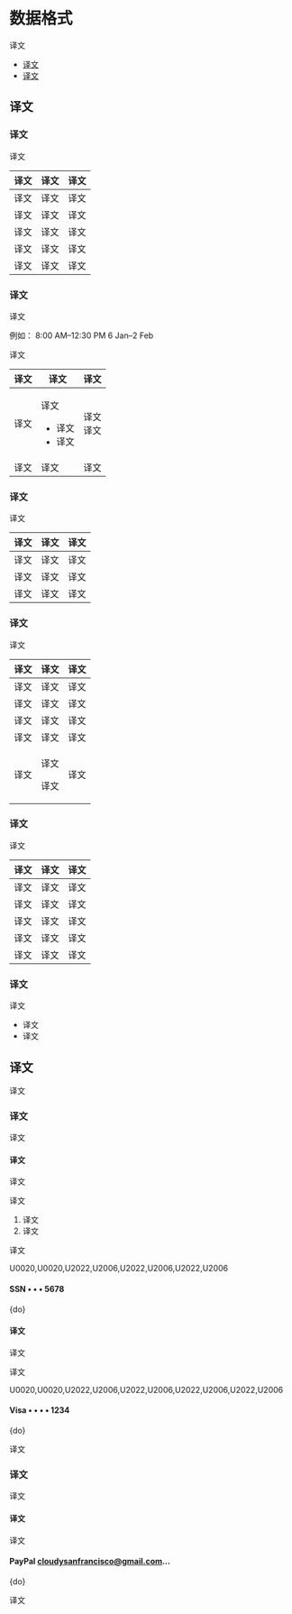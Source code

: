 <div class="article__intro">

[en]: <> (Data formats)
# 数据格式

[en]: <> (Data formats depict different types of numeric and linguistic data.)
译文

<nav>

[en]: <> (Date and time)
[en]: <> (Data redaction)
* [译文](#date-time)
* [译文](#data-redaction)

</nav></div><div class="article__body">

[en]: <> (Date and time)
<h2 id="date-time">译文</a>

[en]: <> (Time and date formats)
### 译文

[en]: <> (The date and time may be formatted in the following ways:)
译文

[en]: <> (Date or time          | When and how to use                                                                                                  | Example)
[en]: <> (---------             |----------                                                                                                            |---------)
[en]: <> (Time                  | Within the current day, use uppercase AM or PM, without periods \(or lowercase am/pm, if suitable for the locale\).  | 2:00 PM)
[en]: <> (24-hour clock         | Display the time without AM/PM.                                                                                      | 14:00)
[en]: <> (Month, day, and year  | Show the date with the year. If it’s within the current calendar year, don’t show the year.                          | January 14<br/>14 January 2012)
[en]: <> (Approximate time      | Round down to the largest and most recent date or time.                                                              | In 5 minutes<br/>3 days ago)
[en]: <> (Absolute time         | When approximate time isn’t appropriate, display the specific date or time.                                          | Today, 10:00 AM)

译文     | 译文     | 译文
--------|----------|-----------
译文     | 译文     | 译文
译文     | 译文     | 译文
译文     | 译文     | 译文
译文     | 译文     | 译文
译文     | 译文     | 译文

[en]: <> (Time and date ranges)
### 译文

[en]: <> (To display a date or time range, show an en dash \(without spaces\) between a range of dates or times.)
译文

[en]: <> (For example:)
[en]: <> (8:00 AM–12:30 PM)
[en]: <> (6 Jan–2 Feb)

例如：
8:00 AM–12:30 PM
6 Jan–2 Feb

[en]: <> (Add spaces when spelling out months, or to remove ambiguity.)
译文

[en]: <> (Range           | When and how to use                   | Example)
[en]: <> (---------       | ---------   | ---------)
[en]: <> (Year            | <p>Date ranges are formatted based on whether the range covers the same year or the current year:</p><ul><li>Show the year on both the start and end</li><li>If both dates have the current year, show the year only on the end of the range</li></ul>    | Dec 6, 2013–Jan 2, 2014<br/>January 4–6, 2014)
[en]: <> (AM/PM           | Use a single AM or PM at the end of the range, if both times have the same AM/PM. | 8:00–10:30 AM)

译文     | 译文                                             | 译文
------- |----------                                        |------------
译文     | <p>译文</p><ul><li>译文</li><li>译文</li></ul>     | 译文<br/>译文
译文     | 译文                                              | 译文

[en]: <> (Time zones)
### 译文

[en]: <> (As time zones vary across regions, time zone usage should be specific.)
译文

[en]: <> (Types of time zones     | Description                                                 | Example)
[en]: <> (---------               |----------                                                   |---------)
[en]: <> (Single-digit hours      | Remove the leading 0 for single-digit hours.                | UTC+5:00)
[en]: <> (Single times zones      | Use two-letter time zones when referring to a single time zone. Remove the S \(for Standard\) or D \(for Daylight\).   | Open 4–10 PM ET)
[en]: <> (Combination time zones  | When specifying a date for a nationwide audience, include Standard or Daylight acronyms \(such as EDT\) to avoid confusion. Some U.S. states, such as Arizona, don't use daylight savings time.    | The first game is on April 13, 2015 at 4 PM EDT.)

译文     | 译文     | 译文
--------|----------|-----------
译文     | 译文     | 译文
译文     | 译文     | 译文
译文     | 译文     | 译文

[en]: <> (When to show date and time)
### 译文

[en]: <> (Depending on the context, show either date or time, or both date and time.)
译文

[en]: <> (Time period    | When and how to use                                                                      | Example)
[en]: <> (---------      |----------                                                                                |---------)
[en]: <> (Future         | Include time to a future day or date.                                                    | 2:00 PM)
[en]: <> (Past           | When referring to a past time, display both date and time.                               | 14:00)
[en]: <> (Distant past   | For events in the distant past, omit the time.                                           | January 14<br/>14 January 2012)
[en]: <> (Weekday        | When referring to a day of the week, display the abbreviated day separated by a comma.   | In 5 minutes<br/>3 days ago)
[en]: <> (Duration       | <p>Show the duration of a recording, like audio or video, in the format H:MM:SS. Omit hours or seconds if they don’t apply.</p><p>Use the same format across the same context. A video labelled “3:15” referring to hours and minutes, should not use that time format later on that page to refer to minutes and seconds.</p>   | Today, 10:00 AM)

译文     | 译文                      | 译文
--------|----------                 |-----------
译文     | 译文                      | 译文
译文     | 译文                      | 译文
译文     | 译文                      | 译文
译文     | 译文                      | 译文
译文     | <p>译文</p><p>译文</p>     | 译文

[en]: <> (Abbreviations)
### 译文

[en]: <> (Use abbreviations when space is limited.)
译文

[en]: <> (Unit of time      | Description                                                                      | Example)
[en]: <> (---------         |----------                                                                        |---------)
[en]: <> (Month             | Months can be abbreviated or numeric.                                            | Jan 6<br/>3/12/12)
[en]: <> (Date              | The US date format is month/day/year, but other countries use day/month/year.    | If the date March 12, 2012 is written as 03/12/12, it could be interpreted to mean December 3, 2012 for different users.)
[en]: <> (Day               | Abbreviate days of the week using the first letter of each day.                  | S for Sunday<br/>M for Monday)
[en]: <> (Day and time      | Abbreviated days of the week may be combined with a time.                        | Sun, 2:00 PM<br/>Sun, 14:00)
[en]: <> (Rounded numbers   | You can use abbreviated numerical units, which remove the “:00,” for timestamps, labels on graphs, durations, and more.   | 8 AM<br/>2 hr 32 min ago)

译文     | 译文     | 译文
--------|----------|-----------
译文     | 译文     | 译文
译文     | 译文     | 译文
译文     | 译文     | 译文
译文     | 译文     | 译文
译文     | 译文     | 译文

[en]: <> (Talking about date and time)
### 译文

[en]: <> (Display date and time information as people normally speak to each other, when space is available. This helps users understand what the date or time is for, such as: “Store open 9:00 AM–Midnight” or “Reminder for tomorrow afternoon.”)
译文

[en]: <> (Refer to “yesterday” or “tomorrow” in those terms)
[en]: <> (If the day is in the upcoming week, include the day of the week \(such as Tuesday\))

* 译文
* 译文


[en]: <> (Data redaction)
<h2 id="data-redaction">译文</h2>

[en]: <> (Data redaction and truncation refers to how to represent truncated numbers and disguise sensitive data.)
译文

[en]: <> (Redacting numbers)
### 译文

[en]: <> (Midline ellipses [• • •] are bulleted characters that partially hide sensitive data. They indicate when a number, such as a credit card or Social Security number, is not entirely visible.)
译文

<div class="mdui-row-sm-2"><div class="mdui-col">

[en]: <> (When to use 3 ellipses)
#### 译文

[en]: <> (To redact most numbers, like Social Security numbers, use three midline ellipses [• • •].)
译文

[en]: <> (You can use this format across typefaces and platforms:)
译文

[en]: <> (Place two regular spaces before the first midline ellipse.)
[en]: <> (Then add a thin space between each midline ellipse and after the final one. )
1. 译文
2. 译文

[en]: <> (Or, use the Unicode string instead: )
译文

U0020,U0020,U2022,U2006,U2022,U2006,U2022,U2006

</div><div class="mdui-col">

#### SSN • • • 5678

{do}

</div></div><div class="mdui-row-sm-2"><div class="mdui-col">

[en]: <> (When to use 4 ellipses)
#### 译文

[en]: <> (Credit and debit card data must be redacted using four midline ellipses [• • • •].)
译文

[en]: <> (Written in Unicode:)
译文

U0020,U0020,U2022,U2006,U2022,U2006,U2022,U2006,U2022,U2006

</div><div class="mdui-col">

#### Visa • • • • 1234

{do}

[en]: <> (Ellipses for credit card redaction)
译文

</div></div>

[en]: <> (Redacting letters)
### 译文

<div class="mdui-row-sm-2"><div class="mdui-col">

[en]: <> (Baseline ellipses [...] represent letters, words, or phrases that aren’t shown. They also represent when a name or email address is only partially visible.)
译文

[en]: <> (Usage)
#### 译文

[en]: <> (Type the ellipses as three periods in a row \(or Unicode character U2026\) after the last letter shown.)
译文

</div><div class="mdui-col">

#### PayPal cloudysanfrancisco@gmail.com…

{do}

[en]: <> (Redacted email address with three baseline ellipses.)
译文

</div></div></div>
